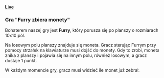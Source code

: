 #### [Live](https://szymonmartus.github.io/furry/)


### Gra "Furry zbiera monety"

Bohaterem naszej gry jest **Furry**, który porusza się po planszy o rozmiarach 10x10 pól.

Na losowym polu planszy znajduje się moneta. Gracz sterując Furrym przy pomocy strzałek na klawiaturze musi dojść do monety. Gdy to zrobi, moneta znika z planszy i pojawia się na innym polu, również losowym, a gracz dostaje 1 punkt.

W każdym momencie gry, gracz musi widzieć ile monet już zebrał.
